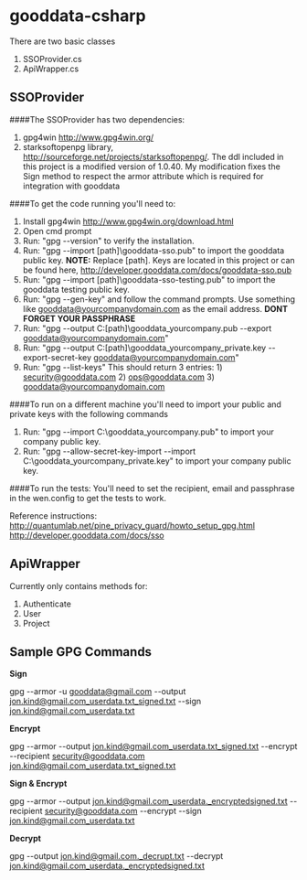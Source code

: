 ﻿gooddata-csharp
===============

There are two basic classes

1. SSOProvider.cs
2. ApiWrapper.cs

SSOProvider
--------------
####The SSOProvider has two dependencies:
1. gpg4win http://www.gpg4win.org/
2. starksoftopenpg library, http://sourceforge.net/projects/starksoftopenpg/.
    The ddl included in this project is a modified version of 1.0.40.
	My modification fixes the Sign method to respect the armor attribute which is required for integration with gooddata

####To get the code running you'll need to:
1. Install gpg4win http://www.gpg4win.org/download.html
2. Open cmd prompt
3. Run: "gpg --version" to verify the installation.
4. Run: "gpg --import [path]\gooddata-sso.pub"  to import the gooddata public key. **NOTE:** Replace [path]. Keys are located in this project or can be found here, http://developer.gooddata.com/docs/gooddata-sso.pub
5. Run: "gpg --import [path]\gooddata-sso-testing.pub"  to import the gooddata testing public key.
6. Run: "gpg --gen-key" and follow the command prompts. Use something like gooddata@yourcompanydomain.com as the email address. **DONT FORGET YOUR PASSPHRASE**
8. Run: "gpg --output C:\[path]\gooddata_yourcompany.pub --export gooddata@yourcompanydomain.com"
9. Run: "gpg --output C:\[path]\gooddata_yourcompany_private.key --export-secret-key gooddata@yourcompanydomain.com"
10. Run: "gpg --list-keys" This should return 3 entries: 1) security@gooddata.com 2) ops@gooddata.com 3) gooddata@yourcompanydomain.com

####To run on a different machine you'll need to import your public and private keys with the following commands
1. Run: "gpg --import C:\gooddata_yourcompany.pub" to import your company public key.
2. Run: "gpg --allow-secret-key-import --import C:\gooddata_yourcompany_private.key" to import your company public key.

####To run the tests:
You'll need to set the recipient, email and passphrase in the wen.config to get the tests to work.

Reference instructions:
http://quantumlab.net/pine_privacy_guard/howto_setup_gpg.html
http://developer.gooddata.com/docs/sso
    

ApiWrapper
---------------
Currently only contains methods for:

1. Authenticate
2. User
3. Project


Sample GPG Commands
---------------
**Sign**

gpg --armor -u gooddata@gmail.com --output jon.kind@gmail.com_userdata.txt_signed.txt --sign jon.kind@gmail.com_userdata.txt

**Encrypt**

gpg --armor --output jon.kind@gmail.com_userdata.txt_signed.txt --encrypt --recipient security@gooddata.com jon.kind@gmail.com_userdata.txt_signed.txt

**Sign &amp; Encrypt**

gpg --armor --output jon.kind@gmail.com_userdata._encryptedsigned.txt --recipient security@gooddata.com --encrypt --sign jon.kind@gmail.com_userdata.txt

**Decrypt**

gpg --output jon.kind@gmail.com._decrupt.txt --decrypt jon.kind@gmail.com_userdata._encryptedsigned.txt